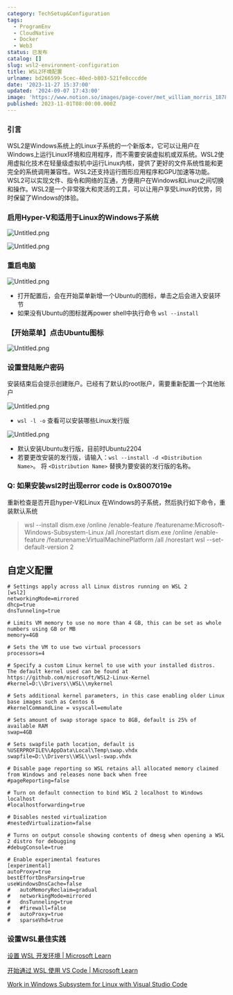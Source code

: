 ```yaml
---
category: TechSetup&Configuration
tags:
  - ProgramEnv
  - CloudNative
  - Docker
  - Web3
status: 已发布
catalog: []
slug: wsl2-environment-configuration
title: WSL2环境配置
urlname: bd266599-5cec-40ed-b803-521fe8cccdde
date: '2023-11-27 15:37:00'
updated: '2024-09-07 17:43:00'
image: 'https://www.notion.so/images/page-cover/met_william_morris_1878.jpg'
published: 2023-11-01T08:00:00.000Z
---
```


### 引言


WSL2是Windows系统上的Linux子系统的一个新版本，它可以让用户在Windows上运行Linux环境和应用程序，而不需要安装虚拟机或双系统。WSL2使用虚拟化技术在轻量级虚拟机中运行Linux内核，提供了更好的文件系统性能和更完全的系统调用兼容性。WSL2还支持运行图形应用程序和GPU加速等功能。WSL2可以实现文件、指令和网络的互通，方便用户在Windows和Linux之间切换和操作。WSL2是一个非常强大和灵活的工具，可以让用户享受Linux的优势，同时保留了Windows的体验。


### 启用Hyper-V和适用于Linux的Windows子系统


![Untitled.png](https://prod-files-secure.s3.us-west-2.amazonaws.com/5d24fe63-e567-4804-86f9-9fdc62e13082/62efe4d1-37d6-4606-a7b8-34dcd63ff38a/Untitled.png?X-Amz-Algorithm=AWS4-HMAC-SHA256&X-Amz-Content-Sha256=UNSIGNED-PAYLOAD&X-Amz-Credential=ASIAZI2LB466QSKESHIA%2F20250228%2Fus-west-2%2Fs3%2Faws4_request&X-Amz-Date=20250228T213421Z&X-Amz-Expires=3600&X-Amz-Security-Token=IQoJb3JpZ2luX2VjEFsaCXVzLXdlc3QtMiJGMEQCICDHAwhd1rEOXhPordWGLOKmdQOvipFutAYm7KSUrX6WAiBJgVsoXm0vuj6dZbYRLRA8sy89tO3Ek%2F6DMqap4ZM1RiqIBAiU%2F%2F%2F%2F%2F%2F%2F%2F%2F%2F8BEAAaDDYzNzQyMzE4MzgwNSIM8iS55yrihYn8g6qpKtwDsvR66Xx8l3ww0CDMr65A2CCwHRW8d8nb7ztijdqiBTmqjQKsyJQUPzEr1XZEuvlWVePfXVJ03GD%2F8A03qa5UApoAA5qfgURpik6YoZf7%2BMH%2B5sN8tThFUvmzIJUF1A9QA8EeG8Hs8tOvUs1kD2V5zsu5FVGdzLzeLbfXjBtuOTngVIoG5K1EQO13XI1j8KUghObF0IXFzKdfA3ynD1AELuZh5kBc2sFGBNMi5ZwzABJgBp3sOFqO%2Bq29ywCyq%2FTpN9dfsFeUCcY9SisGrcVs2fA2xoagowuFrpa49FjbodyrMwmqI0H21FzN%2FtNIFYyj2f2zwJYUcvsJEhw8eBcgSzgx%2FSJzp591C9hLzg%2FNAFRY%2B3bGkAjm78THo2CjogKO9WxT5dQapkFENmHzGt1OmjMayYF3vbahURElJcLLhg9ZsZsLqeoD%2B5a5gYhNCRfq8hlMiwsPxtdLYeZfcjFCZan8u89ZVv8QKoVDsQNm%2F3HWamsq0X2hC2e0hkp1y0haS5jWdydqEZ6BqEDInuqLF1l%2FJXn5C79ZLJkx99%2FeqL%2FA4DoX%2BIToIEcZoKAhBUiO%2B7crJN%2BndH4fgRIN%2FEW3OHB%2FhDWOOdUCZ1Qp7qhh4vn0dznhUVWpxJOsFdow3YqIvgY6pgEBFR0WnJha6CSExTtTuTcLhKDREL3GyMNpLo4xAohZbN075l0%2Be6rzejLZcs0HK%2FaVwyX9OBy8NPSjyWnOhN8y7KMfrZFLoH%2F9pbzzahdk6J25Q0zq5QiByXqA81TItMq0xBV3FA7FGdrfKTxu0AkCiq%2BtMub75T7s8aI9RlNDST3qDsEz4yioStSX4kQHngeSJ35TlX%2FVr7Pe44m9NTmDORTCUk0a&X-Amz-Signature=ab95b4b94fa7d3349e6f94858cf2a7beee648a7b67c4636abb736ba86755fdaa&X-Amz-SignedHeaders=host&x-id=GetObject)


![Untitled.png](https://prod-files-secure.s3.us-west-2.amazonaws.com/5d24fe63-e567-4804-86f9-9fdc62e13082/74866fe6-9ce5-4055-94c5-4900f6f5ff8b/Untitled.png?X-Amz-Algorithm=AWS4-HMAC-SHA256&X-Amz-Content-Sha256=UNSIGNED-PAYLOAD&X-Amz-Credential=ASIAZI2LB466QSKESHIA%2F20250228%2Fus-west-2%2Fs3%2Faws4_request&X-Amz-Date=20250228T213421Z&X-Amz-Expires=3600&X-Amz-Security-Token=IQoJb3JpZ2luX2VjEFsaCXVzLXdlc3QtMiJGMEQCICDHAwhd1rEOXhPordWGLOKmdQOvipFutAYm7KSUrX6WAiBJgVsoXm0vuj6dZbYRLRA8sy89tO3Ek%2F6DMqap4ZM1RiqIBAiU%2F%2F%2F%2F%2F%2F%2F%2F%2F%2F8BEAAaDDYzNzQyMzE4MzgwNSIM8iS55yrihYn8g6qpKtwDsvR66Xx8l3ww0CDMr65A2CCwHRW8d8nb7ztijdqiBTmqjQKsyJQUPzEr1XZEuvlWVePfXVJ03GD%2F8A03qa5UApoAA5qfgURpik6YoZf7%2BMH%2B5sN8tThFUvmzIJUF1A9QA8EeG8Hs8tOvUs1kD2V5zsu5FVGdzLzeLbfXjBtuOTngVIoG5K1EQO13XI1j8KUghObF0IXFzKdfA3ynD1AELuZh5kBc2sFGBNMi5ZwzABJgBp3sOFqO%2Bq29ywCyq%2FTpN9dfsFeUCcY9SisGrcVs2fA2xoagowuFrpa49FjbodyrMwmqI0H21FzN%2FtNIFYyj2f2zwJYUcvsJEhw8eBcgSzgx%2FSJzp591C9hLzg%2FNAFRY%2B3bGkAjm78THo2CjogKO9WxT5dQapkFENmHzGt1OmjMayYF3vbahURElJcLLhg9ZsZsLqeoD%2B5a5gYhNCRfq8hlMiwsPxtdLYeZfcjFCZan8u89ZVv8QKoVDsQNm%2F3HWamsq0X2hC2e0hkp1y0haS5jWdydqEZ6BqEDInuqLF1l%2FJXn5C79ZLJkx99%2FeqL%2FA4DoX%2BIToIEcZoKAhBUiO%2B7crJN%2BndH4fgRIN%2FEW3OHB%2FhDWOOdUCZ1Qp7qhh4vn0dznhUVWpxJOsFdow3YqIvgY6pgEBFR0WnJha6CSExTtTuTcLhKDREL3GyMNpLo4xAohZbN075l0%2Be6rzejLZcs0HK%2FaVwyX9OBy8NPSjyWnOhN8y7KMfrZFLoH%2F9pbzzahdk6J25Q0zq5QiByXqA81TItMq0xBV3FA7FGdrfKTxu0AkCiq%2BtMub75T7s8aI9RlNDST3qDsEz4yioStSX4kQHngeSJ35TlX%2FVr7Pe44m9NTmDORTCUk0a&X-Amz-Signature=075f99b365dcd11ca9143ee516ae011e593145138927f90b826c41b1a9e8be73&X-Amz-SignedHeaders=host&x-id=GetObject)


### 重启电脑


![Untitled.png](https://prod-files-secure.s3.us-west-2.amazonaws.com/5d24fe63-e567-4804-86f9-9fdc62e13082/ed8ca255-2fda-4c1b-9b1a-f1896300e8e7/Untitled.png?X-Amz-Algorithm=AWS4-HMAC-SHA256&X-Amz-Content-Sha256=UNSIGNED-PAYLOAD&X-Amz-Credential=ASIAZI2LB466QSKESHIA%2F20250228%2Fus-west-2%2Fs3%2Faws4_request&X-Amz-Date=20250228T213421Z&X-Amz-Expires=3600&X-Amz-Security-Token=IQoJb3JpZ2luX2VjEFsaCXVzLXdlc3QtMiJGMEQCICDHAwhd1rEOXhPordWGLOKmdQOvipFutAYm7KSUrX6WAiBJgVsoXm0vuj6dZbYRLRA8sy89tO3Ek%2F6DMqap4ZM1RiqIBAiU%2F%2F%2F%2F%2F%2F%2F%2F%2F%2F8BEAAaDDYzNzQyMzE4MzgwNSIM8iS55yrihYn8g6qpKtwDsvR66Xx8l3ww0CDMr65A2CCwHRW8d8nb7ztijdqiBTmqjQKsyJQUPzEr1XZEuvlWVePfXVJ03GD%2F8A03qa5UApoAA5qfgURpik6YoZf7%2BMH%2B5sN8tThFUvmzIJUF1A9QA8EeG8Hs8tOvUs1kD2V5zsu5FVGdzLzeLbfXjBtuOTngVIoG5K1EQO13XI1j8KUghObF0IXFzKdfA3ynD1AELuZh5kBc2sFGBNMi5ZwzABJgBp3sOFqO%2Bq29ywCyq%2FTpN9dfsFeUCcY9SisGrcVs2fA2xoagowuFrpa49FjbodyrMwmqI0H21FzN%2FtNIFYyj2f2zwJYUcvsJEhw8eBcgSzgx%2FSJzp591C9hLzg%2FNAFRY%2B3bGkAjm78THo2CjogKO9WxT5dQapkFENmHzGt1OmjMayYF3vbahURElJcLLhg9ZsZsLqeoD%2B5a5gYhNCRfq8hlMiwsPxtdLYeZfcjFCZan8u89ZVv8QKoVDsQNm%2F3HWamsq0X2hC2e0hkp1y0haS5jWdydqEZ6BqEDInuqLF1l%2FJXn5C79ZLJkx99%2FeqL%2FA4DoX%2BIToIEcZoKAhBUiO%2B7crJN%2BndH4fgRIN%2FEW3OHB%2FhDWOOdUCZ1Qp7qhh4vn0dznhUVWpxJOsFdow3YqIvgY6pgEBFR0WnJha6CSExTtTuTcLhKDREL3GyMNpLo4xAohZbN075l0%2Be6rzejLZcs0HK%2FaVwyX9OBy8NPSjyWnOhN8y7KMfrZFLoH%2F9pbzzahdk6J25Q0zq5QiByXqA81TItMq0xBV3FA7FGdrfKTxu0AkCiq%2BtMub75T7s8aI9RlNDST3qDsEz4yioStSX4kQHngeSJ35TlX%2FVr7Pe44m9NTmDORTCUk0a&X-Amz-Signature=d447bc59036896e7383f2f7dd747e59a56a046eb9ab7b1df7caa89293cde8eb6&X-Amz-SignedHeaders=host&x-id=GetObject)

- 打开配置后，会在开始菜单新增一个Ubuntu的图标，单击之后会进入安装环节
- 如果没有Ubuntu的图标就再power shell中执行命令 `wsl --install`

### 【开始菜单】点击Ubuntu图标


![Untitled.png](https://prod-files-secure.s3.us-west-2.amazonaws.com/5d24fe63-e567-4804-86f9-9fdc62e13082/d7415a12-f453-43fe-a604-a208d85638a3/Untitled.png?X-Amz-Algorithm=AWS4-HMAC-SHA256&X-Amz-Content-Sha256=UNSIGNED-PAYLOAD&X-Amz-Credential=ASIAZI2LB466QSKESHIA%2F20250228%2Fus-west-2%2Fs3%2Faws4_request&X-Amz-Date=20250228T213421Z&X-Amz-Expires=3600&X-Amz-Security-Token=IQoJb3JpZ2luX2VjEFsaCXVzLXdlc3QtMiJGMEQCICDHAwhd1rEOXhPordWGLOKmdQOvipFutAYm7KSUrX6WAiBJgVsoXm0vuj6dZbYRLRA8sy89tO3Ek%2F6DMqap4ZM1RiqIBAiU%2F%2F%2F%2F%2F%2F%2F%2F%2F%2F8BEAAaDDYzNzQyMzE4MzgwNSIM8iS55yrihYn8g6qpKtwDsvR66Xx8l3ww0CDMr65A2CCwHRW8d8nb7ztijdqiBTmqjQKsyJQUPzEr1XZEuvlWVePfXVJ03GD%2F8A03qa5UApoAA5qfgURpik6YoZf7%2BMH%2B5sN8tThFUvmzIJUF1A9QA8EeG8Hs8tOvUs1kD2V5zsu5FVGdzLzeLbfXjBtuOTngVIoG5K1EQO13XI1j8KUghObF0IXFzKdfA3ynD1AELuZh5kBc2sFGBNMi5ZwzABJgBp3sOFqO%2Bq29ywCyq%2FTpN9dfsFeUCcY9SisGrcVs2fA2xoagowuFrpa49FjbodyrMwmqI0H21FzN%2FtNIFYyj2f2zwJYUcvsJEhw8eBcgSzgx%2FSJzp591C9hLzg%2FNAFRY%2B3bGkAjm78THo2CjogKO9WxT5dQapkFENmHzGt1OmjMayYF3vbahURElJcLLhg9ZsZsLqeoD%2B5a5gYhNCRfq8hlMiwsPxtdLYeZfcjFCZan8u89ZVv8QKoVDsQNm%2F3HWamsq0X2hC2e0hkp1y0haS5jWdydqEZ6BqEDInuqLF1l%2FJXn5C79ZLJkx99%2FeqL%2FA4DoX%2BIToIEcZoKAhBUiO%2B7crJN%2BndH4fgRIN%2FEW3OHB%2FhDWOOdUCZ1Qp7qhh4vn0dznhUVWpxJOsFdow3YqIvgY6pgEBFR0WnJha6CSExTtTuTcLhKDREL3GyMNpLo4xAohZbN075l0%2Be6rzejLZcs0HK%2FaVwyX9OBy8NPSjyWnOhN8y7KMfrZFLoH%2F9pbzzahdk6J25Q0zq5QiByXqA81TItMq0xBV3FA7FGdrfKTxu0AkCiq%2BtMub75T7s8aI9RlNDST3qDsEz4yioStSX4kQHngeSJ35TlX%2FVr7Pe44m9NTmDORTCUk0a&X-Amz-Signature=b053e8110f79a29defeebb8d1494ad23a750d235ca6a576fded9f499561c1997&X-Amz-SignedHeaders=host&x-id=GetObject)


### 设置登陆账户密码


安装结束后会提示创建账户。已经有了默认的root账户，需要重新配置一个其他账户


![Untitled.png](https://prod-files-secure.s3.us-west-2.amazonaws.com/5d24fe63-e567-4804-86f9-9fdc62e13082/bb38a6ce-031e-4122-9787-de509d2240bf/Untitled.png?X-Amz-Algorithm=AWS4-HMAC-SHA256&X-Amz-Content-Sha256=UNSIGNED-PAYLOAD&X-Amz-Credential=ASIAZI2LB466QSKESHIA%2F20250228%2Fus-west-2%2Fs3%2Faws4_request&X-Amz-Date=20250228T213421Z&X-Amz-Expires=3600&X-Amz-Security-Token=IQoJb3JpZ2luX2VjEFsaCXVzLXdlc3QtMiJGMEQCICDHAwhd1rEOXhPordWGLOKmdQOvipFutAYm7KSUrX6WAiBJgVsoXm0vuj6dZbYRLRA8sy89tO3Ek%2F6DMqap4ZM1RiqIBAiU%2F%2F%2F%2F%2F%2F%2F%2F%2F%2F8BEAAaDDYzNzQyMzE4MzgwNSIM8iS55yrihYn8g6qpKtwDsvR66Xx8l3ww0CDMr65A2CCwHRW8d8nb7ztijdqiBTmqjQKsyJQUPzEr1XZEuvlWVePfXVJ03GD%2F8A03qa5UApoAA5qfgURpik6YoZf7%2BMH%2B5sN8tThFUvmzIJUF1A9QA8EeG8Hs8tOvUs1kD2V5zsu5FVGdzLzeLbfXjBtuOTngVIoG5K1EQO13XI1j8KUghObF0IXFzKdfA3ynD1AELuZh5kBc2sFGBNMi5ZwzABJgBp3sOFqO%2Bq29ywCyq%2FTpN9dfsFeUCcY9SisGrcVs2fA2xoagowuFrpa49FjbodyrMwmqI0H21FzN%2FtNIFYyj2f2zwJYUcvsJEhw8eBcgSzgx%2FSJzp591C9hLzg%2FNAFRY%2B3bGkAjm78THo2CjogKO9WxT5dQapkFENmHzGt1OmjMayYF3vbahURElJcLLhg9ZsZsLqeoD%2B5a5gYhNCRfq8hlMiwsPxtdLYeZfcjFCZan8u89ZVv8QKoVDsQNm%2F3HWamsq0X2hC2e0hkp1y0haS5jWdydqEZ6BqEDInuqLF1l%2FJXn5C79ZLJkx99%2FeqL%2FA4DoX%2BIToIEcZoKAhBUiO%2B7crJN%2BndH4fgRIN%2FEW3OHB%2FhDWOOdUCZ1Qp7qhh4vn0dznhUVWpxJOsFdow3YqIvgY6pgEBFR0WnJha6CSExTtTuTcLhKDREL3GyMNpLo4xAohZbN075l0%2Be6rzejLZcs0HK%2FaVwyX9OBy8NPSjyWnOhN8y7KMfrZFLoH%2F9pbzzahdk6J25Q0zq5QiByXqA81TItMq0xBV3FA7FGdrfKTxu0AkCiq%2BtMub75T7s8aI9RlNDST3qDsEz4yioStSX4kQHngeSJ35TlX%2FVr7Pe44m9NTmDORTCUk0a&X-Amz-Signature=a0a27ce32783cfaa089dd903fc2f393c231cf98b818ec59a0bf473fb9fe3efaa&X-Amz-SignedHeaders=host&x-id=GetObject)

- `wsl -l -o` 查看可以安装哪些Linux发行版

![Untitled.png](https://prod-files-secure.s3.us-west-2.amazonaws.com/5d24fe63-e567-4804-86f9-9fdc62e13082/4b4e5e2f-4e13-4651-8884-559a62c38137/Untitled.png?X-Amz-Algorithm=AWS4-HMAC-SHA256&X-Amz-Content-Sha256=UNSIGNED-PAYLOAD&X-Amz-Credential=ASIAZI2LB466QSKESHIA%2F20250228%2Fus-west-2%2Fs3%2Faws4_request&X-Amz-Date=20250228T213421Z&X-Amz-Expires=3600&X-Amz-Security-Token=IQoJb3JpZ2luX2VjEFsaCXVzLXdlc3QtMiJGMEQCICDHAwhd1rEOXhPordWGLOKmdQOvipFutAYm7KSUrX6WAiBJgVsoXm0vuj6dZbYRLRA8sy89tO3Ek%2F6DMqap4ZM1RiqIBAiU%2F%2F%2F%2F%2F%2F%2F%2F%2F%2F8BEAAaDDYzNzQyMzE4MzgwNSIM8iS55yrihYn8g6qpKtwDsvR66Xx8l3ww0CDMr65A2CCwHRW8d8nb7ztijdqiBTmqjQKsyJQUPzEr1XZEuvlWVePfXVJ03GD%2F8A03qa5UApoAA5qfgURpik6YoZf7%2BMH%2B5sN8tThFUvmzIJUF1A9QA8EeG8Hs8tOvUs1kD2V5zsu5FVGdzLzeLbfXjBtuOTngVIoG5K1EQO13XI1j8KUghObF0IXFzKdfA3ynD1AELuZh5kBc2sFGBNMi5ZwzABJgBp3sOFqO%2Bq29ywCyq%2FTpN9dfsFeUCcY9SisGrcVs2fA2xoagowuFrpa49FjbodyrMwmqI0H21FzN%2FtNIFYyj2f2zwJYUcvsJEhw8eBcgSzgx%2FSJzp591C9hLzg%2FNAFRY%2B3bGkAjm78THo2CjogKO9WxT5dQapkFENmHzGt1OmjMayYF3vbahURElJcLLhg9ZsZsLqeoD%2B5a5gYhNCRfq8hlMiwsPxtdLYeZfcjFCZan8u89ZVv8QKoVDsQNm%2F3HWamsq0X2hC2e0hkp1y0haS5jWdydqEZ6BqEDInuqLF1l%2FJXn5C79ZLJkx99%2FeqL%2FA4DoX%2BIToIEcZoKAhBUiO%2B7crJN%2BndH4fgRIN%2FEW3OHB%2FhDWOOdUCZ1Qp7qhh4vn0dznhUVWpxJOsFdow3YqIvgY6pgEBFR0WnJha6CSExTtTuTcLhKDREL3GyMNpLo4xAohZbN075l0%2Be6rzejLZcs0HK%2FaVwyX9OBy8NPSjyWnOhN8y7KMfrZFLoH%2F9pbzzahdk6J25Q0zq5QiByXqA81TItMq0xBV3FA7FGdrfKTxu0AkCiq%2BtMub75T7s8aI9RlNDST3qDsEz4yioStSX4kQHngeSJ35TlX%2FVr7Pe44m9NTmDORTCUk0a&X-Amz-Signature=23c27f66ee8ab28ea2f67c6459d19892ad454ad9ddf12bde68a31618286a4c02&X-Amz-SignedHeaders=host&x-id=GetObject)

- 默认安装Ubuntu发行版，目前时Ubuntu2204
- 若要更改安装的发行版，请输入：`wsl --install -d <Distribution Name>`。 将 `<Distribution Name>` 替换为要安装的发行版的名称。

### Q: 如果安装wsl2时出现error code is 0x8007019e


重新检查是否开启hyper-V和Linux 在Windows的子系统，然后执行如下命令，重装默认系统

> wsl --install
> dism.exe /online /enable-feature /featurename:Microsoft-Windows-Subsystem-Linux /all /norestart
> dism.exe /online /enable-feature /featurename:VirtualMachinePlatform /all /norestart
> wsl --set-default-version 2

## 自定义配置


```shell
# Settings apply across all Linux distros running on WSL 2
[wsl2]
networkingMode=mirrored
dhcp=true
dnsTunneling=true

# Limits VM memory to use no more than 4 GB, this can be set as whole numbers using GB or MB
memory=4GB 

# Sets the VM to use two virtual processors
processors=4

# Specify a custom Linux kernel to use with your installed distros. The default kernel used can be found at https://github.com/microsoft/WSL2-Linux-Kernel
#kernel=D:\\Drivers\\WSL\\mykernel

# Sets additional kernel parameters, in this case enabling older Linux base images such as Centos 6
#kernelCommandLine = vsyscall=emulate

# Sets amount of swap storage space to 8GB, default is 25% of available RAM
swap=4GB

# Sets swapfile path location, default is %USERPROFILE%\AppData\Local\Temp\swap.vhdx
swapfile=D:\\Drivers\\WSL\\wsl-swap.vhdx

# Disable page reporting so WSL retains all allocated memory claimed from Windows and releases none back when free
#pageReporting=false

# Turn on default connection to bind WSL 2 localhost to Windows localhost
#localhostforwarding=true

# Disables nested virtualization
#nestedVirtualization=false

# Turns on output console showing contents of dmesg when opening a WSL 2 distro for debugging
#debugConsole=true

# Enable experimental features
[experimental]
autoProxy=true
bestEffortDnsParsing=true
useWindowsDnsCache=false
#   autoMemoryReclaim=gradual
#   networkingMode=mirrored
#   dnsTunneling=true
#   #firewall=false
#   autoProxy=true
#   sparseVhd=true
```


### 设置WSL最佳实践


[设置 WSL 开发环境 | Microsoft Learn](https://learn.microsoft.com/zh-cn/windows/wsl/setup/environment#set-up-your-linux-username-and-password)


[开始通过 WSL 使用 VS Code | Microsoft Learn](https://learn.microsoft.com/zh-cn/windows/wsl/tutorials/wsl-vscode)


[Work in Windows Subsystem for Linux with Visual Studio Code](https://code.visualstudio.com/docs/remote/wsl-tutorial)


